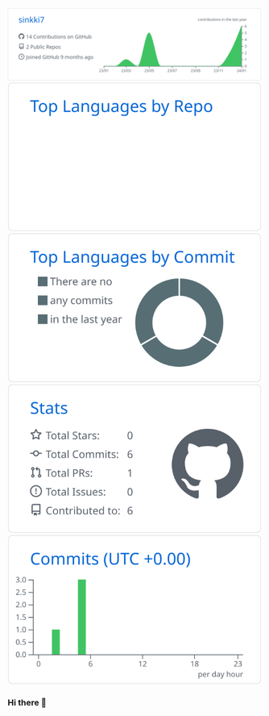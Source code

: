 [![](https://raw.githubusercontent.com/sinkki7/github-profile-summary-cards/master/profile-summary-card-output/github/0-profile-details.svg)](https://github.com/sinkki7/sinkki7)
[![](https://raw.githubusercontent.com/sinkki7/github-profile-summary-cards/master/profile-summary-card-output/github/1-repos-per-language.svg)](https://github.com/sinkki7/sinkki7) [![](https://raw.githubusercontent.com/sinkki7/github-profile-summary-cards/master/profile-summary-card-output/github/2-most-commit-language.svg)](https://github.com/sinkki7/sinkki7)
[![](https://raw.githubusercontent.com/sinkki7/github-profile-summary-cards/master/profile-summary-card-output/github/3-stats.svg)](https://github.com/sinkki7/sinkki7) [![](https://raw.githubusercontent.com/sinkki7/github-profile-summary-cards/master/profile-summary-card-output/github/4-productive-time.svg)](https://github.com/sinkki7/sinkki7)


### Hi there 👋

<!--
**sinkki7/sinkki7** is a ✨ _special_ ✨ repository because its `README.md` (this file) appears on your GitHub profile.

Here are some ideas to get you started:

- 🔭 I’m currently working on ...
- 🌱 I’m currently learning ...
- 👯 I’m looking to collaborate on ...
- 🤔 I’m looking for help with ...
- 💬 Ask me about ...
- 📫 How to reach me: ...
- 😄 Pronouns: ...
- ⚡ Fun fact: ...
-->
